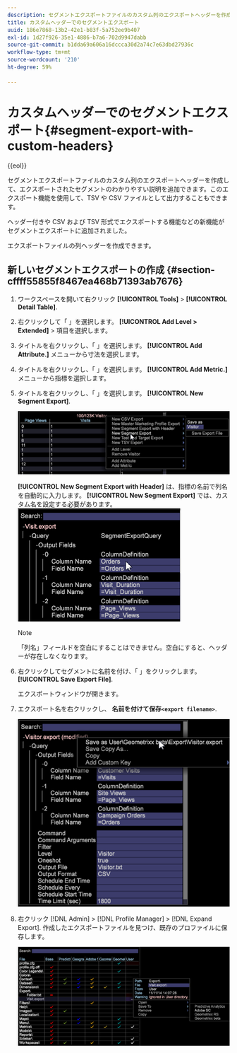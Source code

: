 ```yaml
---
description: セグメントエクスポートファイルのカスタム列のエクスポートヘッダーを作成して、エクスポートされたセグメントのわかりやすい説明を追加できます。このエクスポート機能を使用して、TSV や CSV ファイルとして出力することもできます。
title: カスタムヘッダーでのセグメントエクスポート
uuid: 186e7868-13b2-42e1-b83f-5a752ee9b407
exl-id: 1d27f926-35e1-4886-b7a6-702d9947dabb
source-git-commit: b1dda69a606a16dccca30d2a74c7e63dbd27936c
workflow-type: tm+mt
source-wordcount: '210'
ht-degree: 59%

---
```


# カスタムヘッダーでのセグメントエクスポート{#segment-export-with-custom-headers}

{{eol}}

セグメントエクスポートファイルのカスタム列のエクスポートヘッダーを作成して、エクスポートされたセグメントのわかりやすい説明を追加できます。このエクスポート機能を使用して、TSV や CSV ファイルとして出力することもできます。

ヘッダー付きや CSV および TSV 形式でエクスポートする機能などの新機能がセグメントエクスポートに追加されました。

エクスポートファイルの列ヘッダーを作成できます。

## 新しいセグメントエクスポートの作成 {#section-cffff55855f8467ea468b71393ab7676}

1. ワークスペースを開いて右クリック **[!UICONTROL Tools]** > **[!UICONTROL Detail Table]**.

1. 右クリックして「 」を選択します。 **[!UICONTROL Add Level > Extended]** > 項目を選択します。
1. タイトルを右クリックし、「 」を選択します。 **[!UICONTROL Add Attribute.]** メニューから寸法を選択します。

1. タイトルを右クリックし、「 」を選択します。 **[!UICONTROL Add Metric.]** メニューから指標を選択します。

1. タイトルを右クリックし、「 」を選択します。 **[!UICONTROL New Segment Export]**.

   ![](assets/segment_export_headers.png)

   **[!UICONTROL New Segment Export with Header]** は、指標の名前で列名を自動的に入力します。 **[!UICONTROL New Segment Export]** では、カスタム名を設定する必要があります。 ![](assets/segment_export_with_headers.png)

   >[!NOTE]
   >
   >「列名」フィールドを空白にすることはできません。空白にすると、ヘッダーが存在しなくなります。

1. 右クリックしてセグメントに名前を付け、「 」をクリックします。 **[!UICONTROL Save Export File]**.

   エクスポートウィンドウが開きます。

1. エクスポート名を右クリックし、 **名前を付けて保存`<export filename>`**.

   ![](assets/segment_export_headers_7.png)

1. 右クリック [!DNL Admin] > [!DNL Profile Manager] > [!DNL Expand Export]. 作成したエクスポートファイルを見つけ、既存のプロファイルに保存します。

   ![](assets/segment_export_headers_8.png)
